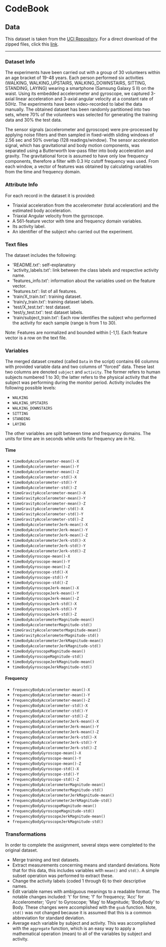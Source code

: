 # CodeBook

## Data
This dataset is taken from the [UCI Repository](http://archive.ics.uci.edu/ml/datasets/Human+Activity+Recognition+Using+Smartphones).  For a direct download of the zipped files, click this [link](https://d396qusza40orc.cloudfront.net/getdata%2Fprojectfiles%2FUCI%20HAR%20Dataset.zip).

- - -

### Dataset Info
The experiments have been carried out with a group of 30 volunteers within an age bracket of 19-48 years. Each person performed six activities (WALKING, WALKING_UPSTAIRS, WALKING_DOWNSTAIRS, SITTING, STANDING, LAYING) wearing a smartphone (Samsung Galaxy S II) on the waist. Using its embedded accelerometer and gyroscope, we captured 3-axial linear acceleration and 3-axial angular velocity at a constant rate of 50Hz. The experiments have been video-recorded to label the data manually. The obtained dataset has been randomly partitioned into two sets, where 70% of the volunteers was selected for generating the training data and 30% the test data.

The sensor signals (accelerometer and gyroscope) were pre-processed by applying noise filters and then sampled in fixed-width sliding windows of 2.56 sec and 50% overlap (128 readings/window). The sensor acceleration signal, which has gravitational and body motion components, was separated using a Butterworth low-pass filter into body acceleration and gravity. The gravitational force is assumed to have only low frequency components, therefore a filter with 0.3 Hz cutoff frequency was used. From each window, a vector of features was obtained by calculating variables from the time and frequency domain.

### Attribute Info
For each record in the dataset it is provided:
* Triaxial acceleration from the accelerometer (total acceleration) and the estimated body acceleration.
* Triaxial Angular velocity from the gyroscope.
* A 561-feature vector with time and frequency domain variables.
* Its activity label.
* An identifier of the subject who carried out the experiment.

### Text files
The dataset includes the following:

* 'README.txt': self-explanatory
* 'activity_labels.txt': link between the class labels and respective activity name.
* 'features_info.txt': information about the variables used on the feature vector.
* 'features.txt': list of all features.
* 'train/X_train.txt': training dataset.
* 'train/y_train.txt': training dataset labels.
* 'test/X_test.txt': test dataset.
* 'test/y_test.txt': test dataset labels.
* 'train/subject_train.txt': Each row identifies the subject who performed the activity for each sample (range is from 1 to 30).

Note: Features are normalized and bounded within [-1,1]. Each feature vector is a row on the text file.

### Variables
The merged dataset created (called `Data` in the script) contains 66 columns with provided variable data and two columns of "forced" data.  These last two columns are denoted `subject` and `activity`.  The former refers to human subjects numbered 1 to 30; the latter refers to the physical activity that the subject was performing during the monitor period.  Activity includes the following possible levels:

* `WALKING`
* `WALKING_UPSTAIRS`
* `WALKING_DOWNSTAIRS`
* `SITTING`
* `STANDING`
* `LAYING`

The other variables are split between time and frequency domains. The units for time are in seconds while units for frequency are in Hz.

#### Time

* `timeBodyAccelerometer-mean()-X`
* `timeBodyAccelerometer-mean()-Y`              
* `timeBodyAccelerometer-mean()-Z`
* `timeBodyAccelerometer-std()-X`
* `timeBodyAccelerometer-std()-Y`
* `timeBodyAccelerometer-std()-Z`
* `timeGravityAccelerometer-mean()-X`        
* `timeGravityAccelerometer-mean()-Y`            
* `timeGravityAccelerometer-mean()-Z`
* `timeGravityAccelerometer-std()-X`            
* `timeGravityAccelerometer-std()-Y`  
* `timeGravityAccelerometer-std()-Z`
* `timeBodyAccelerometerJerk-mean()-X`
* `timeBodyAccelerometerJerk-mean()-Y`
* `timeBodyAccelerometerJerk-mean()-Z`
* `timeBodyAccelerometerJerk-std()-X`
* `timeBodyAccelerometerJerk-std()-Y`
* `timeBodyAccelerometerJerk-std()-Z`
* `timeBodyGyroscope-mean()-X`
* `timeBodyGyroscope-mean()-Y`
* `timeBodyGyroscope-mean()-Z`                
* `timeBodyGyroscope-std()-X`                     
* `timeBodyGyroscope-std()-Y`
* `timeBodyGyroscope-std()-Z`
* `timeBodyGyroscopeJerk-mean()-X`                
* `timeBodyGyroscopeJerk-mean()-Y`
* `timeBodyGyroscopeJerk-mean()-Z`
* `timeBodyGyroscopeJerk-std()-X`
* `timeBodyGyroscopeJerk-std()-Y`             
* `timeBodyGyroscopeJerk-std()-Z`                 
* `timeBodyAccelerometerMagnitude-mean()`          
* `timeBodyAccelerometerMagnitude-std()`          
* `timeGravityAccelerometerMagnitude-mean()`    
* `timeGravityAccelerometerMagnitude-std()`
* `timeBodyAccelerometerJerkMagnitude-mean()`
* `timeBodyAccelerometerJerkMagnitude-std()`      
* `timeBodyGyroscopeMagnitude-mean()`    
* `timeBodyGyroscopeMagnitude-std()`
* `timeBodyGyroscopeJerkMagnitude-mean()`
* `timeBodyGyroscopeJerkMagnitude-std()`   


#### Frequency           
* `frequencyBodyAccelerometer-mean()-X`
* `frequencyBodyAccelerometer-mean()-Y`
* `frequencyBodyAccelerometer-mean()-Z`
* `frequencyBodyAccelerometer-std()-X`
* `frequencyBodyAccelerometer-std()-Y`
* `frequencyBodyAccelerometer-std()-Z`            
* `frequencyBodyAccelerometerJerk-mean()-X`   
* `frequencyBodyAccelerometerJerk-mean()-Y`       
* `frequencyBodyAccelerometerJerk-mean()-Z`        
* `frequencyBodyAccelerometerJerk-std()-X`        
* `frequencyBodyAccelerometerJerk-std()-Y`         
* `frequencyBodyAccelerometerJerk-std()-Z`        
* `frequencyBodyGyroscope-mean()-X`          
* `frequencyBodyGyroscope-mean()-Y`               
* `frequencyBodyGyroscope-mean()-Z`                
* `frequencyBodyGyroscope-std()-X`                
* `frequencyBodyGyroscope-std()-Y`                 
* `frequencyBodyGyroscope-std()-Z`                
* `frequencyBodyAccelerometerMagnitude-mean()`
* `frequencyBodyAccelerometerMagnitude-std()`     
* `frequencyBodyAccelerometerJerkMagnitude-mean()`
* `frequencyBodyAccelerometerJerkMagnitude-std()`
* `frequencyBodyGyroscopeMagnitude-mean()`   
* `frequencyBodyGyroscopeMagnitude-std()`         
* `frequencyBodyGyroscopeJerkMagnitude-mean()`
* `frequencyBodyGyroscopeJerkMagnitude-std()`

### Transformations
In order to complete the assignment, several steps were completed to the original dataset.

* Merge training and test datasets.
* Extract measurements concerning means and standard deviations. Note that for this data, this includes variables with `mean()` and `std()`. A simple subset operation was performed to extract these.
* Change the activity labels (coded 1 through 6) to their descriptive names.
* Edit variable names with ambiguous meanings to a readable format. The notable changes included: 't' for time; 'f' for frequency; 'Acc' for Accelerometer; 'Gyro' to Gyroscope; 'Mag' to Magnitude; 'BodyBody' to Body. These changes were accomplished with the `gsub` function. Note, `std()` was not changed because it is assumed that this is a common abbreviation for standard deviation.
* Average each variable by subject and activity. This was accomplished with the `aggregate` function, which is an easy way to apply a mathematical operation (mean) to all of the variables by subject and activity.
